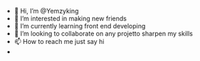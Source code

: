 - 👋 Hi, I’m @Yemzyking
- 👀 I’m interested in making new friends 
- 🌱 I’m currently learning front end developing
- 💞️ I’m looking to collaborate on any projetto sharpen my skills
- 📫 How to reach me just say hi
- 

<!---
Yemzyking/Yemzyking is a ✨ special ✨ repository because its `README.md` (this file) appears on your GitHub profile.
You can click the Preview link to take a look at your changes.
--->
